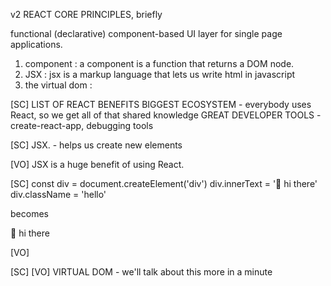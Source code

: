 v2 REACT CORE PRINCIPLES, briefly

functional (declarative) component-based UI layer for single page applications.

1. component : a component is a function that returns a DOM node.
2. JSX : jsx is a markup language that lets us write html in javascript
3. the virtual dom :



[SC]
LIST OF REACT BENEFITS
BIGGEST ECOSYSTEM - everybody uses React, so we get all of that shared knowledge
GREAT DEVELOPER TOOLS - create-react-app, debugging tools

[SC]
JSX. - helps us create new elements

[VO]
JSX is a huge benefit of using React.

[SC]
const div = document.createElement('div')
div.innerText = '👋 hi there'
div.className = 'hello'

becomes

<div className='hello'>👋 hi there</div>

[VO]

[SC]
[VO]
VIRTUAL DOM - we'll talk about this more in a minute
